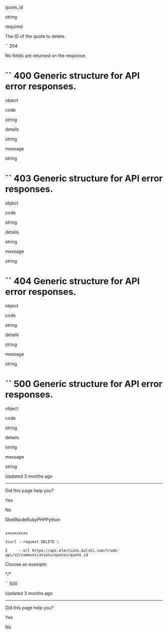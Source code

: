 quote\_id

string

required

The ID of the quote to delete.

`` 204

No fields are returned on the response.

# `` 400      Generic structure for API error responses.

object

code

string

details

string

message

string

# `` 403      Generic structure for API error responses.

object

code

string

details

string

message

string

# `` 404      Generic structure for API error responses.

object

code

string

details

string

message

string

# `` 500      Generic structure for API error responses.

object

code

string

details

string

message

string

Updated 3 months ago

* * *

Did this page help you?

Yes

No

ShellNodeRubyPHPPython

```

xxxxxxxxxx

1curl --request DELETE \

2     --url https://api.elections.kalshi.com/trade-api/v2/communications/quotes/quote_id

```

Choose an example:

\*/\*

`` 500

Updated 3 months ago

* * *

Did this page help you?

Yes

No